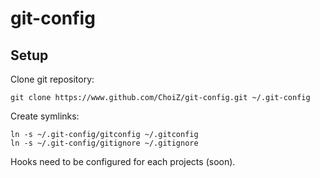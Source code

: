 # git-config

## Setup

Clone git repository:

    git clone https://www.github.com/ChoiZ/git-config.git ~/.git-config

Create symlinks:

    ln -s ~/.git-config/gitconfig ~/.gitconfig
    ln -s ~/.git-config/gitignore ~/.gitignore

Hooks need to be configured for each projects (soon).
